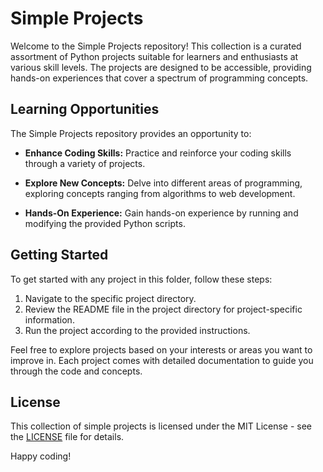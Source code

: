 # Simple Projects

Welcome to the Simple Projects repository! This collection is a curated assortment of Python projects suitable for learners and enthusiasts at various skill levels. The projects are designed to be accessible, providing hands-on experiences that cover a spectrum of programming concepts.


## Learning Opportunities

The Simple Projects repository provides an opportunity to:

- **Enhance Coding Skills:** Practice and reinforce your coding skills through a variety of projects.

- **Explore New Concepts:** Delve into different areas of programming, exploring concepts ranging from algorithms to web development.

- **Hands-On Experience:** Gain hands-on experience by running and modifying the provided Python scripts.

## Getting Started

To get started with any project in this folder, follow these steps:



1. Navigate to the specific project directory.
2. Review the README file in the project directory for project-specific information.
3. Run the project according to the provided instructions.

Feel free to explore projects based on your interests or areas you want to improve in. Each project comes with detailed documentation to guide you through the code and concepts.

## License

This collection of simple projects is licensed under the MIT License - see the [LICENSE](LICENSE) file for details.

Happy coding!



